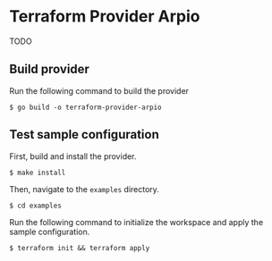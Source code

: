 # Terraform Provider Arpio

TODO

## Build provider

Run the following command to build the provider

```shell
$ go build -o terraform-provider-arpio
```

## Test sample configuration

First, build and install the provider.

```shell
$ make install
```

Then, navigate to the `examples` directory. 

```shell
$ cd examples
```

Run the following command to initialize the workspace and apply the sample configuration.

```shell
$ terraform init && terraform apply
```
